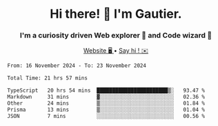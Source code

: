 <h1 align="center">Hi there! 👋 I'm Gautier.</h1>
<h3 align="center">I'm a curiosity driven Web explorer 🚀 and Code wizard 🧙</h3>

<p align="center">
  <a href="https://xisabla.github.io/">Website 🖥️ </a> •
  <a href="mailto:xisabla.dev@gmail.com">Say hi ! ✉️</a>
</p>

<!--START_SECTION:waka-->

```txt
From: 16 November 2024 - To: 23 November 2024

Total Time: 21 hrs 57 mins

TypeScript   20 hrs 54 mins  ███████████████████████▒░   93.47 %
Markdown     31 mins         ▓░░░░░░░░░░░░░░░░░░░░░░░░   02.36 %
Other        24 mins         ▒░░░░░░░░░░░░░░░░░░░░░░░░   01.84 %
Prisma       13 mins         ▒░░░░░░░░░░░░░░░░░░░░░░░░   01.04 %
JSON         7 mins          ░░░░░░░░░░░░░░░░░░░░░░░░░   00.56 %
```

<!--END_SECTION:waka-->
